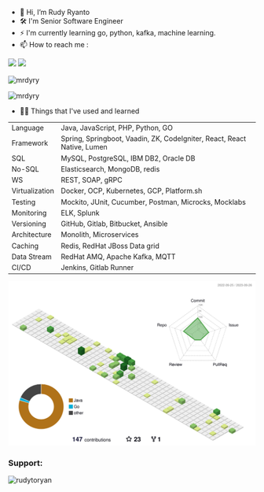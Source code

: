 - 👋 Hi, I’m Rudy Ryanto
- 🛠 I'm Senior Software Engineer
- ⚡ I'm currently learning go, python, kafka, machine learning.
- 📫 How to reach me :

 <a href = "mailto:ryanserfanru@gmail.com"><img src="https://img.shields.io/badge/-Gmail-%23333?style=for-the-badge&logo=gmail&logoColor=white" target="_blank"></a>
  <a href="https://www.linkedin.com/in/rudy-ryanto-387458128/" target= "_blank"><img src="https://img.shields.io/badge/-LinkedIn-%230077B5?style=for-the-badge&logo=linkedin&logoColor=white" target="_blank"></a> 


<!---
MRdyRy/MRdyRy is a ✨ special ✨ repository because its `README.md` (this file) appears on your GitHub profile.
You can click the Preview link to take a look at your changes.
--->
<img align="center" src="https://github-readme-stats.vercel.app/api/top-langs?username=mrdyry&show_icons=true&locale=en&layout=compact" alt="mrdyry" /><br/>
<!--<img align="center" src="https://github-readme-stats.vercel.app/api?username=mrdyry&show_icons=true&locale=en" alt="mrdyry" />-->
<img align="center" src="https://github-readme-streak-stats.herokuapp.com/?user=mrdyry&" alt="mrdyry" />

- 🐱‍💻 Things that I've used and learned
<table>
<tr>
  <td>Language</td>
  <td>Java, JavaScript, PHP, Python, GO</td>
</tr>
  <tr>
  <td>Framework</td>
  <td>Spring, Springboot, Vaadin, ZK, CodeIgniter, React, React Native, Lumen</td>
</tr>
 <tr>
  <td>SQL</td>
  <td>MySQL, PostgreSQL, IBM DB2, Oracle DB</td>
</tr>
 <tr>
  <td>No-SQL</td>
  <td>Elasticsearch, MongoDB, redis</td>
</tr>
  <tr>
  <td>WS</td>
  <td>REST, SOAP, gRPC</td>
</tr>
  <tr>
  <td>Virtualization</td>
  <td>Docker, OCP, Kubernetes, GCP, Platform.sh</td>
</tr>
<tr>
  <td>Testing</td>
  <td>Mockito, JUnit, Cucumber, Postman, Microcks, Mocklabs</td>
</tr>  
  <tr>
  <td>Monitoring</td>
  <td>ELK, Splunk</td>
</tr>
  <tr>
  <td>Versioning</td>
  <td>GitHub, Gitlab, Bitbucket, Ansible</td>
</tr>
  <tr>
  <td>Architecture</td>
  <td>Monolith, Microservices</td>
</tr>
  <tr>
  <td>Caching</td>
  <td>Redis, RedHat JBoss Data grid</td>
</tr>
  <tr>
  <td>Data Stream</td>
  <td>RedHat AMQ, Apache Kafka, MQTT</td>
</tr>
   <tr>
  <td>CI/CD</td>
  <td>Jenkins, Gitlab Runner</td>
</tr>
</table>

![](./profile-3d-contrib/profile-green-animate.svg)

<h3 align="left">Support:</h3>
<p><a href="https://www.buymeacoffee.com/rudytoryan"> <img align="left" src="https://cdn.buymeacoffee.com/buttons/v2/default-yellow.png" height="50" width="210" alt="rudytoryan" /></a></p><br><br>
